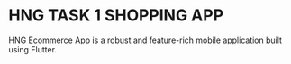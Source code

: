 # HNG TASK 1 SHOPPING APP
 HNG Ecommerce App is a robust and feature-rich mobile application built using Flutter. 
